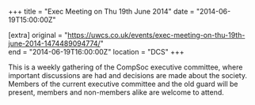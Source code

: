 +++
title = "Exec Meeting on Thu 19th June 2014"
date = "2014-06-19T15:00:00Z"

[extra]
original = "https://uwcs.co.uk/events/exec-meeting-on-thu-19th-june-2014-1474489094774/"    
end = "2014-06-19T16:00:00Z"
location = "DCS"
+++

This is a weekly gathering of the CompSoc executive committee, where important discussions are had and decisions are made about the society. Members of the current executive committee and the old guard will be present, members and non-members alike are welcome to attend.

